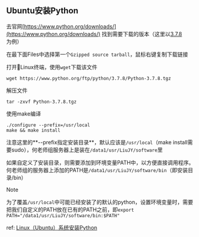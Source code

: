 ## Ubuntu安装Python

去官网[https://www.python.org/downloads/](https://www.python.org/downloads/) 找到需要下载的版本（这里以[3.7.8](https://www.python.org/downloads/release/python-378/)为例）

在最下面Files中选择第一个`Gzipped source tarball`，鼠标右键复制下载链接

打开Linux终端，使用`wget`下载该文件

```shell
wget https://www.python.org/ftp/python/3.7.8/Python-3.7.8.tgz
```

解压文件

```shell
tar -zxvf Python-3.7.8.tgz
```

使用make编译

```shell
./configure --prefix=/usr/local
make && make install
```

注意这里的**--prefix指定安装目录**，默认应该是`/usr/local`（make install需要sudo），何老师组服务器上是装在`/data1/usr/LiuJY/software`里

如果自定义了安装目录，则需要添加到环境变量PATH中，以方便直接调用程序。何老师组的服务器上添加的PATH是`/data1/usr/LiuJY/software/bin`（即安装目录/bin）

> [!NOTE]
>
> 为了覆盖`/usr/local`中可能已经安装了的默认的python，设置环境变量时，需要把我们自定义的PATH放在已有的PATH之前，即`export PATH="/data1/usr/LiuJY/software/bin:$PATH"`

ref: [Linux（Ubuntu）系统安装Python](http://c.biancheng.net/view/4162.html)